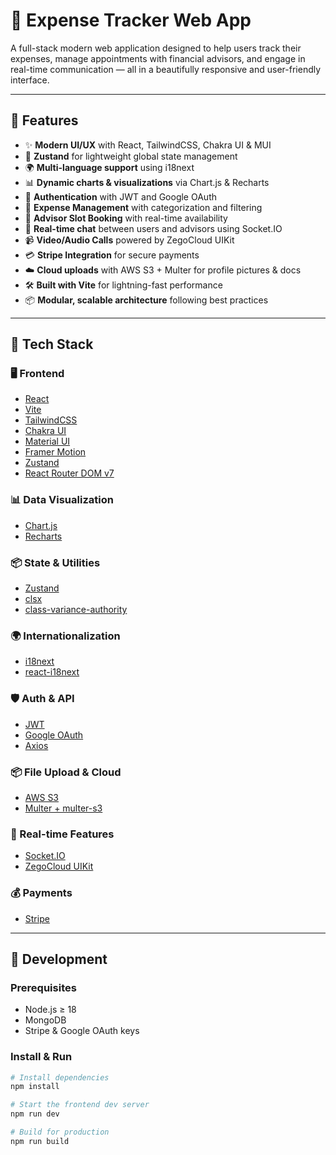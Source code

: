 # 💸 Expense Tracker Web App

A full-stack modern web application designed to help users track their expenses, manage appointments with financial advisors, and engage in real-time communication — all in a beautifully responsive and user-friendly interface.

---

## 🚀 Features

- ✨ **Modern UI/UX** with React, TailwindCSS, Chakra UI & MUI
- 🧠 **Zustand** for lightweight global state management
- 🌍 **Multi-language support** using i18next
- 📊 **Dynamic charts & visualizations** via Chart.js & Recharts
- 🔐 **Authentication** with JWT and Google OAuth
- 🧾 **Expense Management** with categorization and filtering
- 📅 **Advisor Slot Booking** with real-time availability
- 💬 **Real-time chat** between users and advisors using Socket.IO
- 📹 **Video/Audio Calls** powered by ZegoCloud UIKit
- 💳 **Stripe Integration** for secure payments
- ☁️ **Cloud uploads** with AWS S3 + Multer for profile pictures & docs
- 🛠️ **Built with Vite** for lightning-fast performance
- 📦 **Modular, scalable architecture** following best practices

---

## 🧱 Tech Stack

### 🖥️ Frontend
- [React](https://reactjs.org/)
- [Vite](https://vitejs.dev/)
- [TailwindCSS](https://tailwindcss.com/)
- [Chakra UI](https://chakra-ui.com/)
- [Material UI](https://mui.com/)
- [Framer Motion](https://www.framer.com/motion/)
- [Zustand](https://github.com/pmndrs/zustand)
- [React Router DOM v7](https://reactrouter.com/)

### 📊 Data Visualization
- [Chart.js](https://www.chartjs.org/)
- [Recharts](https://recharts.org/)

### 📦 State & Utilities
- [Zustand](https://zustand-demo.pmnd.rs/)
- [clsx](https://github.com/lukeed/clsx)
- [class-variance-authority](https://cva.style/)

### 🌍 Internationalization
- [i18next](https://www.i18next.com/)
- [react-i18next](https://react.i18next.com/)

### 🛡️ Auth & API
- [JWT](https://jwt.io/)
- [Google OAuth](https://developers.google.com/identity)
- [Axios](https://axios-http.com/)

### 📦 File Upload & Cloud
- [AWS S3](https://aws.amazon.com/s3/)
- [Multer + multer-s3](https://github.com/badunk/multer-s3)

### 🔌 Real-time Features
- [Socket.IO](https://socket.io/)
- [ZegoCloud UIKit](https://www.zegocloud.com/)

### 💰 Payments
- [Stripe](https://stripe.com/)

---

## 🧪 Development

### Prerequisites
- Node.js ≥ 18
- MongoDB
- Stripe & Google OAuth keys

### Install & Run

```bash
# Install dependencies
npm install

# Start the frontend dev server
npm run dev

# Build for production
npm run build
